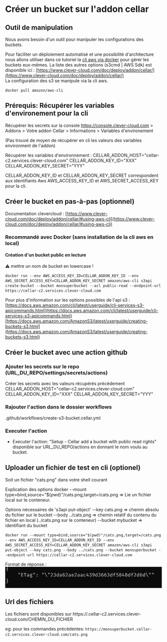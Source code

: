 # Créer un bucket sur l'addon cellar

## Outil de manipulation

Nous avons besoin d'un outil pour manipuler les configurations des buckets.

Pour faciliter un déploiement automatisé et une possibilité d'architecture nous allons utiliser dans ce tutoriel la [cli aws via docker](https://hub.docker.com/r/amazon/aws-cli) pour gérer les buckets eux-mêmes.
La liste des autres options (s3cmd | AWS Sdk) est disponible ici : [https://www.clever-cloud.com/doc/deploy/addon/cellar/](https://www.clever-cloud.com/doc/deploy/addon/cellar/)  
La configuration des s3 se manipule via la cli aws.

```
docker pull amazon/aws-cli
```

## Prérequis: Récupérer les variables d'environement pour la cli

Récupérer les secrets sur la console
https://console.clever-cloud.com > Addons > Votre addon Cellar > Informations > Variables d'environement

(Pas trouvé de moyen de récupérer en cli les valeurs des variables environment de l'addon)

Récupérer les variables d'environnement :
CELLAR_ADDON_HOST="cellar-c2.services.clever-cloud.com"
CELLAR_ADDON_KEY_ID="XXX"
CELLAR_ADDON_KEY_SECRET="YYY"

CELLAR_ADDON_KEY_ID et CELLAR_ADDON_KEY_SECRET correspondent aux identifiants Aws AWS_ACCESS_KEY_ID et AWS_SECRET_ACCESS_KEY pour la cli.

## Créer le bucket en pas-à-pas (optionnel)

Documentation clevercloud : [https://www.clever-cloud.com/doc/deploy/addon/cellar/#using-aws-cli](https://www.clever-cloud.com/doc/deploy/addon/cellar/#using-aws-cli)

### Recommandé avec Docker (sans installation de la cli aws en local)

#### Création d'un bucket public en lecture

:warning: mettre un nom de bucket en lowercase !

```shell
docker run --env AWS_ACCESS_KEY_ID=CELLAR_ADDON_KEY_ID --env AWS_SECRET_ACCESS_KEY=CELLAR_ADDON_KEY_SECRET amazon/aws-cli s3api create-bucket --bucket monsuperbucket --acl public-read --endpoint-url https://cellar-c2.services.clever-cloud.com
```

Pour plus d'information sur les options possibles de l'api s3 :
[https://docs.aws.amazon.com/cli/latest/userguide/cli-services-s3-apicommands.html](https://docs.aws.amazon.com/cli/latest/userguide/cli-services-s3-apicommands.html)
[https://docs.aws.amazon.com/AmazonS3/latest/userguide/creating-buckets-s3.html](https://docs.aws.amazon.com/AmazonS3/latest/userguide/creating-buckets-s3.html)

## Créer le bucket avec une action github

### Ajouter les secrets sur le repo (URL_DU_REPO/settings/secrets/actions)

Créer les secrets avec les valeurs récupérés précédement
CELLAR_ADDON_HOST="cellar-c2.services.clever-cloud.com"
CELLAR_ADDON_KEY_ID="XXX"
CELLAR_ADDON_KEY_SECRET="YYY"

### Rajouter l'action dans le dossier workflows

.github/workflows/create-s3-bucket.cellar.yml

### Executer l'action

- Executer l'action: "Setup - Cellar add a bucket with public read rights" disponible sur URL_DU_REPO/actions en donnant le nom voulu au bucket.

## Uploader un fichier de test en cli (optionel)

Soit un fichier "cats.png" dans votre shell courant

Explication des options docker
--mount type=bind,source="$(pwd)"/cats.png,target=/cats.png => Lie un fichier local sur le conteneur.

Options nécessaires de 's3api put-object'
--key cats.png => chemin absolu du fichier sur le bucket
--body ../cats.png => chemin relatif du contenu du fichier en local (../cats.png sur le conteneur)
--bucket mybucket => identifiant du bucket

```shell
docker run --mount type=bind,source="$(pwd)"/cats.png,target=/cats.png --env AWS_ACCESS_KEY_ID=CELLAR_ADDON_KEY_ID --env AWS_SECRET_ACCESS_KEY=CELLAR_ADDON_KEY_SECRET amazon/aws-cli s3api put-object --key cats.png --body ../cats.png --bucket monsuperbucket --endpoint-url https://cellar-c2.services.clever-cloud.com
```

Format de réponse :
![s3api_putobject_response.png](s3api_putobject_response.png)

## Url des fichiers

Les fichiers sont disponibles sur https://<bucket-name>.cellar-c2.services.clever-cloud.com/CHEMIN_DU_FICHIER

eg: pour les commandes précédentes: `https://monsuperbucket.cellar-c2.services.clever-cloud.com/cats.png`
